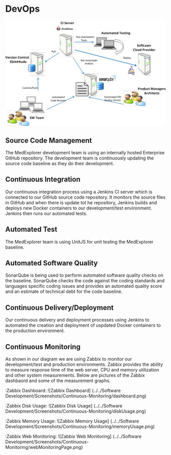 # DevOps
![Devops](../../Diagrams/ADS_DevOps.png)

## Source Code Management

The MedExplorer development team is using an internally hosted Enterprise GitHub repository.  The development team is continuously updating the source code baseline as they do their development.

## Continuous Integration

Our continuous integration process using a Jenkins CI server which is connected to our GitHub source code repository.  It monitors the source files in GitHub and when there is update tot he repository, Jenkins builds and deploys new Docker containers to our development/test environment.  Jenkins then runs our automated tests.

## Automated Test

The MedExplorer team is using UnitJS for unit testing the MedExplorer baseline.

## Automated Software Quality

SonarQube is being used to perform automated software quality checks on the baseline.  SonarQube checks the code against the coding standards and languages specific coding issues and provides an automated quality score and an estimate of technical debt for the code baseline.

## Continuous Delivery/Deployment

Our continuous delivery and deployment processes using Jenkins to automated the creation and deployment of uspdated Docker containers to the production environment.

## Continuous Monitoring

As shown in our diagram we are using Zabbix to monitor our development/test and production environments.   Zabbix provides the ability to measure response time of the web server, CPU and memory utilization and other system measurements.  Below are pictures of the Zabbix dashbaord and some of the measurement graphs.

:Zabbix Dashboard:
![Zabbix Dashboard] (../../Software Development/Screenshots/Continuous-Monitoring/dashboard.png)

:Zabbix Disk Usage:
![Zabbix Disk Usage] (../../Software Development/Screenshots/Continuous-Monitoring/diskUsage.png)

:Zabbix Memory Usage:
![Zabbix Memory Usage] (../../Software Development/Screenshots/Continuous-Monitoring/memoryUsage.png)

:Zabbix Web Monitoring:
![Zabbix Web Monitoring] (../../Software Development/Screenshots/Continuous-Monitoring/webMonitoringPage.png)
